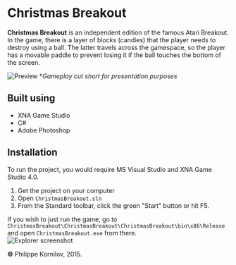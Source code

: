 # Christmas Breakout

**Christmas Breakout** is an independent edition of the famous Atari Breakout. In the game, there is a layer of blocks (candies) that the player needs to destroy using a ball. The latter travels across the gamespace, so the player has a movable paddle to prevent losing it if the ball touches the bottom of the screen.

![Preview](ChristmasBreakout/ChristmasBreakoutContent/images/win.gif?raw=true)
**Gameplay cut short for presentation purposes*

Built using
-----------
* XNA Game Studio
* C#
* Adobe Photoshop

Installation
------------
To run the project, you would require MS Visual Studio and XNA Game Studio 4.0.
 1. Get the project on your computer
 2. Open `ChristmasBreakout.sln`
 3. From the Standard toolbar, click the green "Start" button or hit F5.

If you wish to just run the game, go to `ChristmasBreakout\ChristmasBreakout\ChristmasBreakout\bin\x86\Release` and open `ChristmasBreakout.exe` from there.<br>
![Explorer screenshot](http://i.imgur.com/uRmoEjv.png?raw=true)

**&copy;** Philippe Kornilov, 2015.
